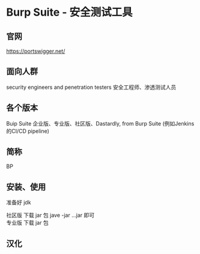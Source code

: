 # Burp Suite - 安全测试工具 

## 官网

https://portswigger.net/

## 面向人群

security engineers and penetration testers 安全工程师、渗透测试人员

## 各个版本

Buip Suite 企业版、专业版、社区版、Dastardly, from Burp Suite (例如Jenkins的CI/CD pipeline)

## 简称

BP

## 安装、使用

准备好 jdk

社区版 下载 jar 包 jave -jar ...jar 即可  
专业版 下载 jar 包 

## 汉化


